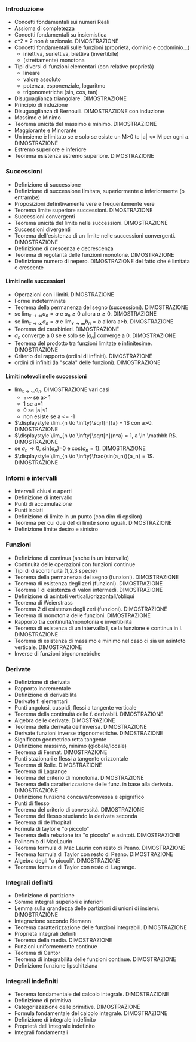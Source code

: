 ### Introduzione
- Concetti fondamentali sui numeri Reali
- Assioma di completezza
- Concetti fondamentali su insiemistica
- c^2 = 2 non è razionale. DIMOSTRAZIONE
- Concetti fondamentali sulle funzioni (proprietà, dominio e codominio...)
	- iniettiva, suriettiva, biettiva (invertibile)
	- (strettamente) monotona
- Tipi diversi di funzioni elementari (con relative proprietà)
	- lineare
	- valore assoluto
	- potenza, esponenziale, logaritmo
	- trigonometriche (sin, cos, tan)
- Disuguaglianza triangolare. DIMOSTRAZIONE
- Principio di induzione
- Disuguaglianza di Bernoulli. DIMOSTRAZIONE con induzione
- Massimo e Minimo
- Teorema unicità del massimo e minimo. DIMOSTRAZIONE
- Maggiorante e Minorante
- Un insieme è limitato se e solo se esiste un M>0 tc |a| <= M per ogni a. DIMOSTRAZIONE
- Estremo superiore e inferiore
- Teorema esistenza estremo superiore. DIMOSTRAZIONE
### Successioni
- Definizione di successione
- Definizione di successione limitata, superiormente o inferiormente (o entrambe)
- Proposizioni definitivamente vere e frequentemente vere
- Teorema limite superiore successioni. DIMOSTRAZIONE
- Successioni convergenti
- Teorema unicità del limite nelle successioni. DIMOSTRAZIONE
- Successioni divergenti
- Teorema dell'esistenza di un limite nelle successioni convergenti. DIMOSTRAZIONE
- Definizione di crescenza e decrescenza
- Teorema di regolarità delle funzioni monotone. DIMOSTRAZIONE
- Definizione numero di nepero. DIMOSTRAZIONE del fatto che è limitata e crescente
#### Limiti nelle successioni
- Operazioni con i limiti. DIMOSTRAZIONE
- Forme indeterminate
- Teorema della permanenza del segno (successioni). DIMOSTRAZIONE
- se $\displaystyle \lim_{x \to \infty} a_n=a$ e $a_n \ge 0$ allora $a \ge 0$. DIMOSTRAZIONE
- se $\displaystyle \lim_{x \to \infty} a_n=a$ e $\displaystyle \lim_{x \to \infty} b_n=b$ allora a$\ge$b. DIMOSTRAZIONE
- Teorema dei carabinieri. DIMOSTRAZIONE
- $a_n$ converge a 0 se e solo se |$a_n$| converge a 0. DIMOSTRAZIONE
- Teorema del prodotto tra funzioni limitate e infinitesime. DIMOSTRAZIONE
- Criterio del rapporto (ordini di infiniti). DIMOSTRAZIONE
- ordini di infiniti (la "scala" delle funzioni). DIMOSTRAZIONE
#### Limiti notevoli nelle successioni
- $\displaystyle \lim_{x \to \infty} a_n$. DIMOSTRAZIONE vari casi
	- $+\infty$ se a> 1
	- 1 se a=1
	- 0 se |a|<1
	- non esiste se a <= -1
- $\displaystyle \lim_{n \to \infty}\sqrt[n]{a} = 1$ con a>0. DIMOSTRAZIONE
- $\displaystyle \lim_{n \to \infty}\sqrt[n]{n^a} = 1, a \in \mathbb R$. DIMOSTRAZIONE
- se $a_n \to 0$, sin($a_n$)=0 e cos($a_n=1$). DIMOSTRAZIONE
- $\displaystyle \lim_{n \to \infty}\frac{sin(a_n)}{a_n} = 1$. DIMOSTRAZIONE
### Intorni e intervalli
- Intervalli chiusi e aperti
- Definizione di intervallo
- Punti di accumulazione
- Punti isolati
- Definizione di limite in un punto (con dim di epsilon)
- Teorema per cui due def di limite sono uguali. DIMOSTRAZIONE
- Definizione limite destro e sinistro
### Funzioni
- Definizione di continua (anche in un intervallo)
- Continuità delle operazioni con funzioni continue
- Tipi di discontinuità (1,2,3 specie)
- Teorema della permanenza del segno (funzioni). DIMOSTRAZIONE
- Teorema di esistenza degli zeri (funzioni). DIMOSTRAZIONE
- Teorema 1 di esistenza di valori intermedi. DIMOSTRAZIONE
- Definizione di asintoti verticali/orizzontali/obliqui
- Teorema di Weierstrass
- Teorema 2 di esistenza degli zeri (funzioni). DIMOSTRAZIONE
- Teorema di monotonia delle funzioni. DIMOSTRAZIONE
- Rapporto tra continuità/monotonia e invertibilità
- Teorema di esistenza di un intervallo I, se la funzione è continua in I. DIMOSTRAZIONE
- Teorema di esistenza di massimo e minimo nel caso ci sia un asintoto verticale. DIMOSTRAZIONE
- Inverse di funzioni trigonometriche

### Derivate
- Definizione di derivata
- Rapporto incrementale
- Definizione di derivabilità
- Derivate f. elementari
- Punti angolosi, cuspidi, flessi a tangente verticale
- Teorema della continuità delle f. derivabili. DIMOSTRAZIONE
- Algebra delle derivate. DIMOSTRAZIONE
- Teorema della derivata dell'inversa. DIMOSTRAZIONE
- Derivate funzioni inverse trigonometriche. DIMOSTRAZIONE
- Significato geometrico retta tangente
- Definizione massimo, minimo (globale/locale)
- Teorema di Fermat. DIMOSTRAZIONE
- Punti stazionari e flessi a tangente orizzontale
- Teorema di Rolle. DIMOSTRAZIONE
- Teorema di Lagrange
- Teorema del criterio di monotonia. DIMOSTRAZIONE
- Teorema della caratterizzazione delle funz. in base alla derivata. DIMOSTRAZIONE
- Definizione funzione concava/convessa e epigrafico
- Punti di flesso
- Teorema del criterio di convessità. DIMOSTRAZIONE
- Teorema del flesso studiando la derivata seconda
- Teorema di de l'hopital
- Formula di taylor e "o piccolo"
- Teorema della relazione tra "o piccolo" e asintoti. DIMOSTRAZIONE
- Polinomio di MacLaurin
- Teorema formula di Mac Laurin con resto di Peano. DIMOSTRAZIONE
- Teorema formula di Taylor con resto di Peano. DIMOSTRAZIONE
- Algebra degli "o piccoli". DIMOSTRAZIONE
- Teorema formula di Taylor con resto di Lagrange.

### Integrali definiti
- Definizione di partizione
- Somme integrali superiori e inferiori
- Lemma sulla grandezza delle partizioni di unioni di insiemi. DIMOSTRAZIONE
- Integrazione secondo Riemann
- Teorema caratterizzazione delle funzioni integrabili. DIMOSTRAZIONE
- Proprietà integrali definiti
- Teorema della media. DIMOSTRAZIONE
- Funzioni uniformemente continue
- Teorema di Cantor
- Teorema di integrabilità delle funzioni continue. DIMOSTRAZIONE
- Definizione funzione lipschitziana

### Integrali indefiniti
- Teorema fondamentale del calcolo integrale. DIMOSTRAZIONE
- Definizione di primitiva
- Categorizzazione delle primitive. DIMOSTRAZIONE
- Formula fondamentale del calcolo integrale. DIMOSTRAZIONE
- Definizione di integrale indefinito
- Proprietà dell'integrale indefinito
- Integrali fondamentali
